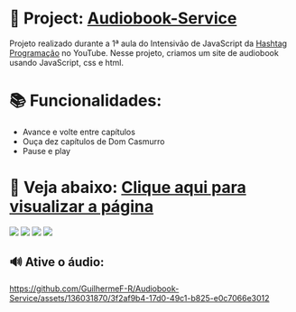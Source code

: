 # 📗 Project: [Audiobook-Service](https://guilhermef-r.github.io/Audiobook-Service/)
Projeto realizado durante a 1ª aula do Intensivão de JavaScript da [Hashtag Programação](https://www.youtube.com/@HashtagProgramacao) no YouTube. Nesse projeto, criamos um site de audiobook usando JavaScript, css e html.

# 📚 Funcionalidades:

+ Avance e volte entre capítulos
+ Ouça dez capítulos de Dom Casmurro
+ Pause e play


# 🎵 Veja abaixo: [Clique aqui para visualizar a página](https://guilhermef-r.github.io/Audiobook-Service/)
<a href="https://www.instagram.com/devgferreira/" target="_blank"><img loading="lazy" src="https://img.shields.io/badge/-Instagram-%23E4405F?style=for-the-badge&logo=instagram&logoColor=white" target="_blank"></a>
<a href="https://www.linkedin.com/in/guilherme-ferreira-25738427a/" target="_blank"><img loading="lazy" src="https://img.shields.io/badge/-LinkedIn-%230077B5?style=for-the-badge&logo=linkedin&logoColor=white" target="_blank"></a> <a href="https://www.tiktok.com/@devgferreira" target="_blank"><img loading="lazy" src="https://img.shields.io/badge/-tiktok-617?style=for-the-badge&logo=tiktok" target="_blank"></a>  <a href="https://linkr.bio/DevFerreira" target="_blank"><img loading="lazy" src="https://img.shields.io/badge/-links-000?style=for-the-badge" target="_blank"></a>



## 🔊 Ative o áudio:

https://github.com/GuilhermeF-R/Audiobook-Service/assets/136031870/3f2af9b4-17d0-49c1-b825-e0c7066e3012






